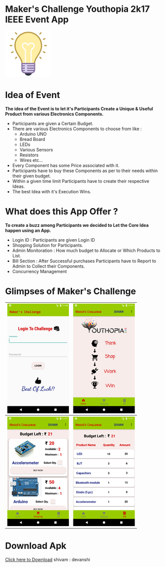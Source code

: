 # Maker's Challenge Youthopia 2k17 IEEE Event App

<img src = "app/src/main/res/drawable/logo.png" width = "150">

<h1>Idea of Event</h1>
<b>The idea of the Event is to let it's Participants Create a Unique & Useful Product from various Electronics Components.</b>
<ul>
  <li>Participants are given a Certain Budget.</li>
  <li>There are various Electronics Components to choose from like : 
    <ul>
      <li>Arduino UNO</li>
      <li>Bread Board</li>
      <li>LEDs</li>
      <li>Various Sensors</li>
      <li>Resistors</li>
      <li>Wires etc...</li>
    </ul>
  </li>
  <li>Every Component has some Price associated with it.</li>
  <li>Participants have to buy these Components as per to their needs within their given budget.</li>
  <li>Within a given time limit Participants have to create their respective Ideas.</li>
  <li>The best Idea with it's Execution Wins.</li>
</ul>


<h1>What does this App Offer ?</h1>
<b>To create a buzz among Participants we decided to Let the Core Idea happen using an App.</b>
<ul>
  <li>Login ID : Participants are given Login ID</li>
  <li>Shopping Solution for Participants.</li>
  <li>Admin Monitoration : How much budget to Allocate or Which Products to List.</li>
  <li>Bill Section : After Successful purchases Participants have to Report to Admin to Collect their Components.</li>
  <li>Concurrency Management</li>
</ul>

<h1>Glimpses of Maker's Challenge</h1>

<table>
  <tr>
    <th><img src = "images/1.png" width = "200"></th>
    <th><img src = "images/2.png" width = "200"></th>
  </tr>
  <tr>
    <th><img src = "images/3.png" width = "200"></th>
    <th><img src = "images/4.png" width = "200"></th>
  </tr>
  
</table>

<h1>Download Apk</h1>
<a href = "https://raw.githubusercontent.com/ashishlkhmn48/Makers_Challenge/master/images/mc.apk">Click here to Download</a>
shivam : devanshi
